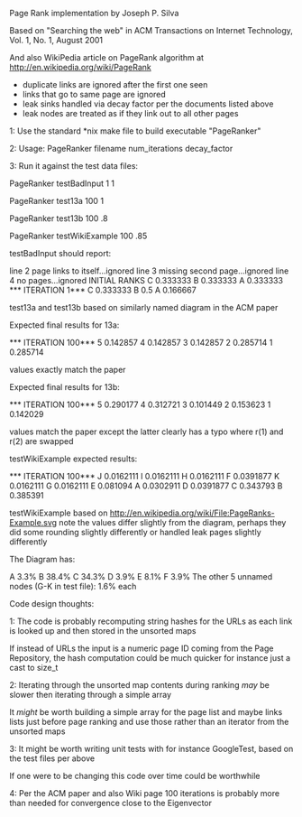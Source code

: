Page Rank implementation by Joseph P. Silva

Based on "Searching the web"
in ACM Transactions on Internet Technology, Vol. 1, No. 1, August 2001

And also WikiPedia article on PageRank algorithm at http://en.wikipedia.org/wiki/PageRank

- duplicate links are ignored after the first one seen
- links that go to same page are ignored
- leak sinks handled via decay factor per the documents listed above
- leak nodes are treated as if they link out to all other pages

1: Use the standard *nix make file to build executable "PageRanker"

2: Usage: PageRanker filename num_iterations decay_factor

3: Run it against the test data files:

PageRanker testBadInput 1 1

PageRanker test13a 100 1

PageRanker test13b 100 .8

PageRanker testWikiExample 100 .85


testBadInput should report:

line 2 page links to itself...ignored
line 3 missing second page...ignored
line 4 no pages...ignored
INITIAL RANKS 
C 0.333333
B 0.333333
A 0.333333
*** ITERATION 1***
C 0.333333
B 0.5
A 0.166667


test13a and test13b based on similarly named diagram in the ACM paper

Expected final results for 13a:

*** ITERATION 100***
5 0.142857
4 0.142857
3 0.142857
2 0.285714
1 0.285714

values exactly match the paper


Expected final results for 13b:

*** ITERATION 100***
5 0.290177
4 0.312721
3 0.101449
2 0.153623
1 0.142029

values match the paper except the latter clearly has a typo where r(1) and r(2) are swapped


testWikiExample expected results:

*** ITERATION 100***
J 0.0162111
I 0.0162111
H 0.0162111
F 0.0391877
K 0.0162111
G 0.0162111
E 0.081094
A 0.0302911
D 0.0391877
C 0.343793
B 0.385391

testWikiExample based on http://en.wikipedia.org/wiki/File:PageRanks-Example.svg
note the values differ slightly from the diagram, perhaps they did some rounding slightly differently
or handled leak pages slightly differently

The Diagram has:

A  3.3%
B 38.4%
C 34.3%
D  3.9%
E  8.1%
F  3.9%
The other 5 unnamed nodes (G-K in test file): 1.6% each


Code design thoughts:

1: The code is probably recomputing string hashes for the URLs as each link is looked up and then stored in the unsorted maps

If instead of URLs the input is a numeric page ID coming from the Page Repository, the hash computation could be much quicker
for instance just a cast to size_t

2: Iterating through the unsorted map contents during ranking *may* be slower then iterating through a simple array

It *might* be worth building a simple array for the page list and maybe links lists just before page ranking and
use those rather than an iterator from the unsorted maps

3: It might be worth writing unit tests with for instance GoogleTest, based on the test files per above

If one were to be changing this code over time could be worthwhile

4: Per the ACM paper and also Wiki page 100 iterations is probably more than needed for convergence close to the Eigenvector




